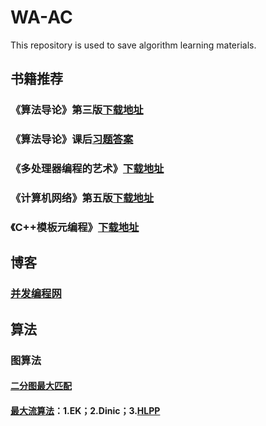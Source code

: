 # WA-AC
This repository is used to save algorithm learning materials.

## 书籍推荐

### 《算法导论》第三版[下载地址](https://cloud.tsinghua.edu.cn/f/79c799f3656742a8942b/)

### 《算法导论》课后[习题答案](https://github.com/walkccc/CLRS/tree/master/docs)

### 《多处理器编程的艺术》[下载地址](https://cloud.tsinghua.edu.cn/f/84a2ffb4d5204c23a36d/)

### 《计算机网络》第五版[下载地址](https://cloud.tsinghua.edu.cn/d/f1d6897111ca48c994bd/)

### 《C++模板元编程》[下载地址](https://cloud.tsinghua.edu.cn/f/52923023a42546f49901/)

## 博客

### [并发编程网](http://ifeve.com/)

## 算法

### 图算法

#### [二分图最大匹配](https://www.luogu.com.cn/problem/P3386)

#### [最大流算法](https://www.luogu.com.cn/problem/P3376)：1.EK；2.Dinic；3.[HLPP](https://www.luogu.com.cn/problem/P4722)

